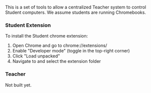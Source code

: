 This is a set of tools to allow a centralized Teacher system to control Student computers. We assume students are running Chromebooks.

### Student Extension

To install the Student chrome extension:

1. Open Chrome and go to chrome://extensions/
2. Enable "Developer mode" (toggle in the top-right corner)
3. Click "Load unpacked"
4. Navigate to and select the extension folder


### Teacher

Not built yet.